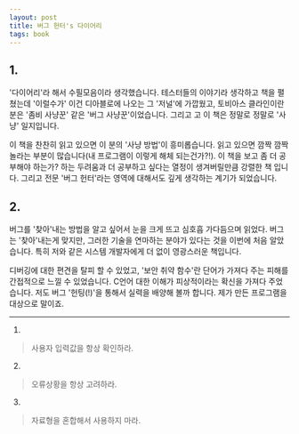 ```yaml
---
layout: post
title: 버그 헌터's 다이어리
tags: book
---
```


## 1. 
'다이어리'라 해서 수필모음이라 생각했습니다. 테스터들의 이야기라 생각하고 책을 펼쳤는데 '이럴수가' 이건 디아블로에 나오는 그 '저널'에 가깝웠고, 토비아스 클라인이란 분은  '좀비 사냥꾼' 같은 '버그 사냥꾼'이었습니다. 그리고 고 이 책은 정말로 정말로 '사냥' 일지입니다.

이 책을 찬찬히 읽고 있으면 이 분의 '사냥 방법'이 흥미롭습니다. 읽고 있으면 깜짝 깜짝 놀라는 부분이 많습니다(내 프로그램이 이렇게 해체 되는건가?!). 이 책을 보고 좀 더 공부해야 하는가? 하는 두려움과 더 공부하고 싶다는 열정이 생겨버릴만큼 강렬한 책 입니다. 그리고 전문 '버그 헌터'라는 영역에 대해서도 깊게 생각하는 계기가 되었습니다. 

## 2.
버그를 '찾아'내는 방법을 알고 싶어서 눈을 크게 뜨고 심호흡 가다듬으며 읽었다. 버그는 '찾아'내는게 맞지만, 그러한 기술을 연마하는 분야가 있다는 것을 이번에 처음 알았습니다. 특히 저와 같은 시스템 개발자에게 더 없이 영광스러운 책입니다.

디버깅에 대한 편견을 탈피 할 수 있었고, '보안 취약 함수'란 단어가 가져다 주는 피해를 간접적으로 느낄 수 있었습니다. C언어 대한 이해가 피상적이라는 확신을 가져다 주었습니다. 저도 버그 '헌팅(!)'을 통해서 실력을 배양해 볼까 합니다. 제가 만든 프로그램을 대상으로 말이죠.

- - -

1. 
> 사용자 입력값을 항상 확인하라.

2. 
> 오류상황을 항상 고려하라.

3. 
> 자료형을 혼합해서 사용하지 마라.